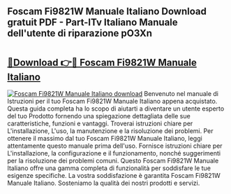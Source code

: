 ## Foscam Fi9821W Manuale Italiano Download gratuit PDF - Part-ITv Italiano Manuale dell'utente di riparazione pO3Xn

# <h2><a href="http://dfb3vk6.blite.top/?on=Foscam+Fi9821W+Manuale+Italiano">🔗Download 👉🔴 Foscam Fi9821W Manuale Italiano</a></h2>

[![Foscam Fi9821W Manuale Italiano download](https://i.imgur.com/lujVjoI.png)](http://dfb3vk6.blite.top/?on=Foscam+Fi9821W+Manuale+Italiano)
Benvenuto nel manuale di Istruzioni per il tuo Foscam Fi9821W Manuale Italiano appena acquistato. Questa guida completa ha lo scopo di aiutarti a diventare un utente esperto del tuo Prodotto fornendo una spiegazione dettagliata delle sue caratteristiche, funzioni e vantaggi. Troverai istruzioni chiare per L'installazione, L'uso, la manutenzione e la risoluzione dei problemi. Per ottenere il massimo dal tuo Foscam Fi9821W Manuale Italiano, leggi attentamente questo manuale prima dell'uso. Fornisce istruzioni chiare per L'installazione, la configurazione e il funzionamento, nonché suggerimenti per la risoluzione dei problemi comuni. Questo Foscam Fi9821W Manuale Italiano offre una gamma completa di funzionalità per soddisfare le tue esigenze specifiche. La vostra soddisfazione è garantita Foscam Fi9821W Manuale Italiano. Sosteniamo la qualità dei nostri prodotti e servizi.
